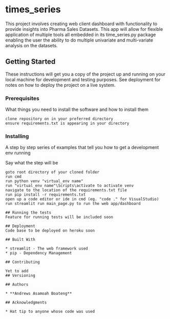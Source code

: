 # times_series

This project involves creating web client dashboard with functionality to provide insights into Pharma Sales Datasets. This app will allow for flexible application of multiple tools all embedded in its time_series.py package enabling the user the ability to do multiple univariate and multi-variate analysis on the datasets.

## Getting Started

These instructions will get you a copy of the project up and running on your local machine for development and testing purposes. See deployment for notes on how to deploy the project on a live system.

### Prerequisites

What things you need to install the software and how to install them

```
clone repository on in your preferred directory
ensure requirements.txt is appearing in your directory
```

### Installing

A step by step series of examples that tell you how to get a development env running

Say what the step will be

```
goto root directory of your cloned folder
run cmd 
run python venv "virtual_env name"
run "virtual_env name"\Scripts\activate to activate venv
navigate to the location of the requirements.txt file
run pip install -r requirements.txt
open up a code editor or ide in cmd (eg. "code ." for VisualStudio)
run streamlit run main_page.py to run the web app/dashboard

## Running the tests
Feature for running tests will be included soon

## Deployment
Code base to be deployed on heroku soon

## Built With

* streamlit - The web framework used
* pip - Dependency Management

## Contributing

Yet to add
## Versioning

## Authors

* **Andrews Asamoah Boateng** 

## Acknowledgments

* Hat tip to anyone whose code was used
